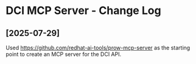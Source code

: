 # DCI MCP Server - Change Log

## [2025-07-29]

Used https://github.com/redhat-ai-tools/prow-mcp-server as the starting point to create an MCP server for the DCI API.

